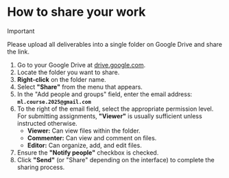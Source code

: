 # How to share your work

> [!IMPORTANT]  
> Please upload all deliverables into a single folder on Google Drive and share the link.


<!-- ## How to share a Google Drive Folder -->

1.  Go to your Google Drive at [drive.google.com](https://drive.google.com).
2.  Locate the folder you want to share.
3.  **Right-click** on the folder name.
4.  Select **"Share"** from the menu that appears.
5.  In the "Add people and groups" field, enter the email address: **`ml.course.2025@gmail.com`**
6.  To the right of the email field, select the appropriate permission level. For submitting assignments, **"Viewer"** is usually sufficient unless instructed otherwise.
    *   **Viewer:** Can view files within the folder.
    *   **Commenter:** Can view and comment on files.
    *   **Editor:** Can organize, add, and edit files.
7.  Ensure the **"Notify people"** checkbox is checked.
8.  Click **"Send"** (or "Share" depending on the interface) to complete the sharing process.
<!-- 
## How to share Your Colab Notebook

1.  Open your Colab notebook at [colab.research.google.com](https://colab.research.google.com).
2.  Click the **“Share”** button located at the top-right corner of the notebook interface.
3.  In the "Add people and groups" field, enter the email address: **`ml.course.2025@gmail.com`**
4.  To the right of the email field, select the appropriate permission level:
    *   Choose **"Viewer"** if the recipient only needs to see your work.
    *   Choose **"Editor"** if the recipient needs to run or modify your code (check your course instructions for the required level).
5.  Ensure the **"Notify people"** checkbox is checked.
6.  Click **"Send"** (or "Done"/"Save" depending on the interface) to complete the sharing process. -->
